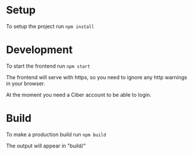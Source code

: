 # Setup 

To setup the project run `npm install` 

# Development

To start the frontend run `npm start`

The frontend will serve with https, so you need to ignore any http warnings in your browser.

At the moment you need a Ciber account to be able to login.

# Build

To make a production build run `npm build`

The output will appear in "build/"